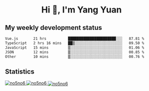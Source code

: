 <h1 align="center">Hi 👋, I'm Yang Yuan</h1>


## My weekly development status
<!--START_SECTION:waka-->

```txt
Vue.js       21 hrs          ██████████████████████░░░   87.81 %
TypeScript   2 hrs 16 mins   ██▒░░░░░░░░░░░░░░░░░░░░░░   09.50 %
JavaScript   15 mins         ▒░░░░░░░░░░░░░░░░░░░░░░░░   01.06 %
JSON         12 mins         ▒░░░░░░░░░░░░░░░░░░░░░░░░   00.85 %
Other        10 mins         ▒░░░░░░░░░░░░░░░░░░░░░░░░   00.76 %
```

<!--END_SECTION:waka-->

## Statistics
<a href="https://github.com/anuraghazra/github-readme-stats">
  <img src="https://github-readme-stats.vercel.app/api/top-langs/?username=no5no6&theme=dracula" alt="no5no6">
</a>
<a href="https://github.com/anuraghazra/github-readme-stats">
  <img src="https://github-readme-stats.vercel.app/api?username=no5no6&show_icons=true&theme=dracula&line_height=40" alt="no5no6">
</a>
<a href="https://github.com/anuraghazra/github-readme-stats">
  <img align="center" src="https://github-readme-streak-stats.herokuapp.com/?user=no5no6&theme=dracula" alt="no5no6" />
</a>